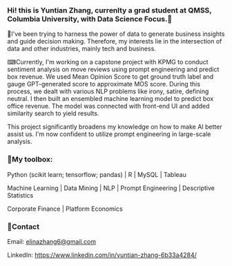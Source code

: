 ### Hi! this is Yuntian Zhang, currenlty a grad student at QMSS, Columbia University, with Data Science Focus.🙌
💫I've been trying to harness the power of data to generate business insights and guide decision making. Therefore, my interests lie in the intersection of data and other industries, mainly tech and business. 

⌨Currently, I'm working on a capstone project with KPMG to conduct sentiment analysis on move reviews using prompt engineering and predict box revenue. We used Mean Opinion Score to get ground truth label and gauge GPT-generated score to approximate MOS score. During this process, we dealt with various NLP problems like irony, satire, defining neutral. I then built an ensembled machine learning model to predict box office revenue. The model was connected with front-end UI and added similarity search to yield results. 

This project significantly broadens my knowledge on how to make AI better assist us. I'm now confident to utilize prompt engineering in large-scale analysis. 

### 🔧My toolbox: 
  Python (scikit learn; tensorflow; pandas) | R | MySQL | Tableau
  
  Machine Learning | Data Mining | NLP | Prompt Engineering | Descriptive Statistics
  
  Corporate Finance | Platform Economics 
### 📢Contact
Email: elinazhang6@gmail.com

LinkedIn: https://www.linkedin.com/in/yuntian-zhang-6b33a4284/
<!--
**zesiii/zesiii** is a ✨ _special_ ✨ repository because its `README.md` (this file) appears on your GitHub profile.

Here are some ideas to get you started:

- 🔭 I’m currently working on ...
- 🌱 I’m currently learning ...
- 👯 I’m looking to collaborate on ...
- 🤔 I’m looking for help with ...
- 💬 Ask me about ...
- 📫 How to reach me: ...
- 😄 Pronouns: ...
- ⚡ Fun fact: ...
-->
